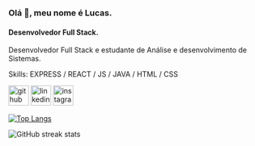 ### Olá 👋, meu nome é Lucas.
#### Desenvolvedor Full Stack.
Desenvolvedor Full Stack e estudante de Análise e desenvolvimento de Sistemas.

Skills: EXPRESS / REACT / JS / JAVA / HTML / CSS 



[<img src='https://cdn.jsdelivr.net/npm/simple-icons@3.0.1/icons/github.svg' alt='github' height='40'>](https://github.com/lucaspadueli)  [<img src='https://cdn.jsdelivr.net/npm/simple-icons@3.0.1/icons/linkedin.svg' alt='linkedin' height='40'>](https://www.linkedin.com/in/lucas-padueli-a57822272/)  [<img src='https://cdn.jsdelivr.net/npm/simple-icons@3.0.1/icons/instagram.svg' alt='instagram' height='40'>](https://www.instagram.com/capella.lucas__/)  

[![Top Langs](https://github-readme-stats.vercel.app/api/top-langs/?username=lucaspadueli)](https://github.com/anuraghazra/github-readme-stats)

![GitHub streak stats](https://streak-stats.demolab.com/?user=lucaspadueli)  

